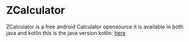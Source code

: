 # ZCalculator
ZCalculator is a free android Calculator opensource it is available in both java and kotlin
this is the java version
kotlin: 
[here](https://github.com/EngAbdalrhman/ZCalculatorv2)
